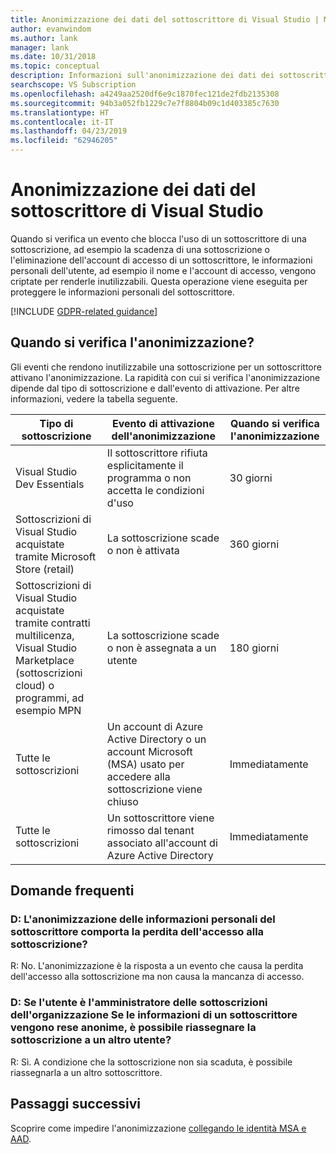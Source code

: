 ```yaml
---
title: Anonimizzazione dei dati del sottoscrittore di Visual Studio | Microsoft Docs
author: evanwindom
ms.author: lank
manager: lank
ms.date: 10/31/2018
ms.topic: conceptual
description: Informazioni sull'anonimizzazione dei dati dei sottoscrittori quando viene perso l'accesso alle sottoscrizioni.
searchscope: VS Subscription
ms.openlocfilehash: a4249aa2520df6e9c1870fec121de2fdb2135308
ms.sourcegitcommit: 94b3a052fb1229c7e7f8804b09c1d403385c7630
ms.translationtype: HT
ms.contentlocale: it-IT
ms.lasthandoff: 04/23/2019
ms.locfileid: "62946205"
---
```

# <a name="anonymization-of-visual-studio-subscriber-information"></a>Anonimizzazione dei dati del sottoscrittore di Visual Studio

Quando si verifica un evento che blocca l'uso di un sottoscrittore di una sottoscrizione, ad esempio la scadenza di una sottoscrizione o l'eliminazione dell'account di accesso di un sottoscrittore, le informazioni personali dell'utente, ad esempio il nome e l'account di accesso, vengono criptate per renderle inutilizzabili.  Questa operazione viene eseguita per proteggere le informazioni personali del sottoscrittore.

[!INCLUDE [GDPR-related guidance](includes/gdpr-intro-sentence.md)]

## <a name="when-does-anonymization-occur"></a>Quando si verifica l'anonimizzazione?

Gli eventi che rendono inutilizzabile una sottoscrizione per un sottoscrittore attivano l'anonimizzazione.  La rapidità con cui si verifica l'anonimizzazione dipende dal tipo di sottoscrizione e dall'evento di attivazione. Per altre informazioni, vedere la tabella seguente.

| Tipo di sottoscrizione                                                                                                                       | Evento di attivazione dell'anonimizzazione                                                                                                     | Quando si verifica l'anonimizzazione |
|-----------------------------------------------------------------------------------------------------------------------------------------|------------------------------------------------------------------------------------------------------------|---------------------------|
| Visual Studio Dev Essentials                                                                                                            | Il sottoscrittore rifiuta esplicitamente il programma o non accetta le condizioni d'uso                                    | 30 giorni               |
| Sottoscrizioni di Visual Studio acquistate tramite Microsoft Store (retail)                                                                      | La sottoscrizione scade o non è attivata                                                                   | 360 giorni                  |
| Sottoscrizioni di Visual Studio acquistate tramite contratti multilicenza, Visual Studio Marketplace (sottoscrizioni cloud) o programmi, ad esempio MPN | La sottoscrizione scade o non è assegnata a un utente                                                          | 180 giorni                  |
| Tutte le sottoscrizioni                                                                                                                       | Un account di Azure Active Directory o un account Microsoft (MSA) usato per accedere alla sottoscrizione viene chiuso | Immediatamente               |
| Tutte le sottoscrizioni                                                                                                                       | Un sottoscrittore viene rimosso dal tenant associato all'account di Azure Active Directory                                | Immediatamente               |

## <a name="faq"></a>Domande frequenti

### <a name="q--does-the-anonymization-of-the-subscribers-personal-information-cause-them-to-lose-access-to-the-subscription"></a>D:  L'anonimizzazione delle informazioni personali del sottoscrittore comporta la perdita dell'accesso alla sottoscrizione?
R:  No.  L'anonimizzazione è la risposta a un evento che causa la perdita dell'accesso alla sottoscrizione ma non causa la mancanza di accesso.

### <a name="q--im-an-administrator-for-my-organizations-subscriptions--if-one-of-my-subscribers-information-is-anonymized-can-that-subscription-be-reassigned-to-another-user"></a>D:  Se l'utente è l'amministratore delle sottoscrizioni dell'organizzazione  Se le informazioni di un sottoscrittore vengono rese anonime, è possibile riassegnare la sottoscrizione a un altro utente?
R:  Sì. A condizione che la sottoscrizione non sia scaduta, è possibile riassegnarla a un altro sottoscrittore.

## <a name="next-steps"></a>Passaggi successivi

Scoprire come impedire l'anonimizzazione [collegando le identità MSA e AAD](/azure/active-directory/b2b/add-users-administrator).
